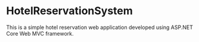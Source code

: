 # HotelReservationSystem
This is a simple hotel reservation web application developed using ASP.NET Core Web MVC framework.
